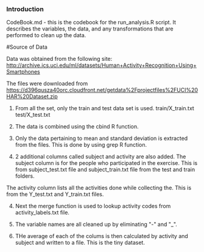 ### Introduction

CodeBook.md - this is the codebook for the run_analysis.R script.
It describes the variables, the data, and any transformations that are performed to clean up the data.

#Source of Data

Data was obtained from the following site:
http://archive.ics.uci.edu/ml/datasets/Human+Activity+Recognition+Using+Smartphones

The files were downloaded from 
https://d396qusza40orc.cloudfront.net/getdata%2Fprojectfiles%2FUCI%20HAR%20Dataset.zip 


1. From all the set, only the train and test data set is used. 
train/X_train.txt
test/X_test.txt

2. The data is  combined using the cbind R function.

3. Only the data pertaining to mean and standard deviation is extracted from the files.
This is done by using grep R function.

3. 2 additional columns called subject and activity are also added.
The subject column is for the people who participated in the exercise. 
This is from subject_test.txt file and subject_train.txt file from the test and train folders.

The activity column lists all the activities done while collecting the. This is from the Y_test.txt
and Y_train.txt files. 

4. Next the merge function is used to lookup activity codes from activity_labels.txt file.

5. The variable names are all cleaned up by eliminating "-" and "_".

6. THe average of each of the colums is then calculated by activity and subject and written to a file. This is the tiny dataset.



